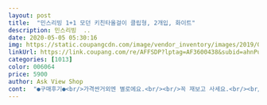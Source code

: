 ```yaml
---
layout: post 
title:  "민스리빙 1+1 모던 키친타올걸이 클립형, 2개입, 화이트" 
description: 민스리빙  ..
date: 2020-05-05 05:30:16 
img: https://static.coupangcdn.com/image/vendor_inventory/images/2019/01/24/16/7/c78d2050-b73d-409b-8951-7f39f79e1fd0.jpg 
linkUrl: https://link.coupang.com/re/AFFSDP?lptag=AF3600438&subid=ahnPublicAsk&pageKey=311678196&itemId=983708783&vendorItemId=4326728711&traceid=V0-113-ccaef7c068eaf405 
categories: [1013] 
color: 006064 
price: 5900 
author: Ask View Shop 
cont:  "●구매후기●<br/>가격싼거외엔 별로에요.<br/><br/>꼭 재보고 사세요.<br/><br/>내부에 가스관이 있어서 깊이가 짧더라구요.<br/> 그래서 2개 샀는데 1개는 못걸고 1개만<br/>돈더주고 괜찮은거 살걸<br/>불만없이 쓰고 있습니다.<br/> 다만 구매 전에 걸어놓을 싱크대 깊이는 미리 치수를 재보세요.<br/><br/>사용하게 됐습니다.<br/> 여튼 사놓고도 걸지 못하는 불상사가 없으시려면 싱크대 내부 깊이를<br/>사진에는 씽크대에 딱 붙어 고정되어 보이는데 제껀 불량인지 딱 붙지도않고 헐겁고 키친타올이 기울어져있고 뜯을때도 불편해요ㅡ.<br/>ㅡ<br/>살짝 헐거운 느낌이 있지만 이건 필요에 따라 못으로 고정시키시면 될것같습니다.<br/><br/>아, 못은 동봉되어있지 않습니다.<br/> 저는 그냥 키친타올 걸어둘 정도면 돼서<br/>아주잘사용하고있습니다 주방에서 자주쓰는 물건들이 손에 잘 잡히지않으면 예민해지는데 요리할때나 청소할때 설겆이할때.<br/>.<br/>아주 편하게 원하는물건을 바로바로쓸수있으니 편리성과만족감이 한층 올라갑니다 이가격에 이렇게 편리하게 물건을사용할수있어 아주 좋습니다<br/>저희 집 저 싱크대말고 다른 쪽 싱크대는 외관상으로는 깊이가 같은데 싱크대 한쪽에만<br/>" 
---
```


